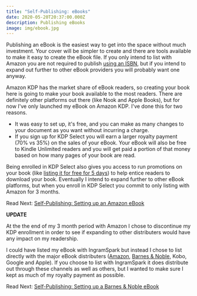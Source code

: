 ```yaml
---
title: "Self-Publishing: eBooks"
date: 2020-05-20T20:37:00.000Z
description: Publishing eBooks
image: img/ebook.jpg
---
```

Publishing an eBook is the easiest way to get into the space without much investment. Your cover will be simpler to create and there are tools available to make it easy to create the eBook file. If you only intend to list with Amazon you are not required to publish [using an ISBN](/post/self-publishing-purchasing-isbns/), but if you intend to expand out further to other eBook providers you will probably want one anyway.

Amazon KDP has the market share of eBook readers, so creating your book here is going to make your book available to the most readers. There are definitely other platforms out there (like Nook and Apple Books), but for now I've only launched my eBook on Amazon KDP. I've done this for two reasons.

* It was easy to set up, it's free, and you can make as many changes to your document as you want without incurring a charge.
* If you sign up for KDP Select you will earn a larger royalty payment (70% vs 35%) on the sales of your eBook. Your eBook will also be free to Kindle Unlimited readers and you will get paid a portion of that money based on how many pages of your book are read.

Being enrolled in KDP Select also gives you access to run promotions on your book (like [listing it for free for 5 days](/post/marketing-amazon-free-book-promotion)) to help entice readers to download your book. Eventually I intend to expand further to other eBook platforms, but when you enroll in KDP Select you commit to only listing with Amazon for 3 months.

Read Next: [Self-Publishing: Setting up an Amazon eBook](/post/self-publishing-setting-up-an-amazon-ebook)

**UPDATE**

At the the end of my 3 month period with Amazon I chose to discontinue my KDP enrollment in order to see if expanding to other distributers would have any impact on my readership. 

I could have listed my eBook with IngramSpark but instead I chose to list directly with the major eBook distributers ([Amazon](/post/self-publishing-setting-up-an-amazon-ebook/), [Barnes & Noble](/post/self-publishing-setting-up-a-barnes-noble-ebook/), Kobo, Google and Apple). If you choose to list with IngramSpark it does distribute out through these channels as well as others, but I wanted to make sure I kept as much of my royalty payment as possible.

Read Next: [Self-Publishing: Setting up a Barnes & Noble eBook](/post/self-publishing-setting-up-a-barnes-noble-ebook/)
